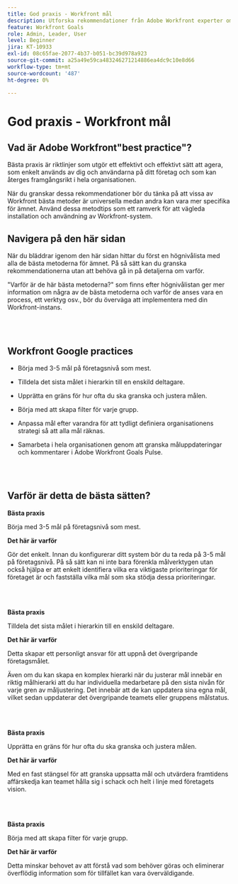 ```yaml
---
title: God praxis - Workfront mål
description: Utforska rekommendationer från Adobe Workfront experter om hur man ställer in, hanterar och använder Workfront-mål.
feature: Workfront Goals
role: Admin, Leader, User
level: Beginner
jira: KT-10933
exl-id: 08c65fae-2077-4b37-b051-bc39d978a923
source-git-commit: a25a49e59ca483246271214886ea4dc9c10e8d66
workflow-type: tm+mt
source-wordcount: '487'
ht-degree: 0%

---
```


# God praxis - Workfront mål

## Vad är Adobe Workfront&quot;best practice&quot;?

Bästa praxis är riktlinjer som utgör ett effektivt och effektivt sätt att agera, som enkelt används av dig och användarna på ditt företag och som kan återges framgångsrikt i hela organisationen.

När du granskar dessa rekommendationer bör du tänka på att vissa av Workfront bästa metoder är universella medan andra kan vara mer specifika för ämnet. Använd dessa metodtips som ett ramverk för att vägleda installation och användning av Workfront-system.

## Navigera på den här sidan

När du bläddrar igenom den här sidan hittar du först en högnivålista med alla de bästa metoderna för ämnet. På så sätt kan du granska rekommendationerna utan att behöva gå in på detaljerna om varför.

&quot;Varför är de här bästa metoderna?&quot; som finns efter högnivålistan ger mer information om några av de bästa metoderna och varför de anses vara en process, ett verktyg osv., bör du överväga att implementera med din Workfront-instans.

</br>
</br>


## Workfront Google practices

* Börja med 3-5 mål på företagsnivå som mest.

* Tilldela det sista målet i hierarkin till en enskild deltagare.

* Upprätta en gräns för hur ofta du ska granska och justera målen.

* Börja med att skapa filter för varje grupp.

* Anpassa mål efter varandra för att tydligt definiera organisationens strategi så att alla mål räknas.

* Samarbeta i hela organisationen genom att granska måluppdateringar och kommentarer i Adobe Workfront Goals Pulse.

</br>
</br>

## Varför är detta de bästa sätten?

**Bästa praxis**

Börja med 3-5 mål på företagsnivå som mest.



**Det här är varför**

Gör det enkelt. Innan du konfigurerar ditt system bör du ta reda på 3-5 mål på företagsnivå. På så sätt kan ni inte bara förenkla målverktygen utan också hjälpa er att enkelt identifiera vilka era viktigaste prioriteringar för företaget är och fastställa vilka mål som ska stödja dessa prioriteringar.

</br>
</br>

**Bästa praxis**

Tilldela det sista målet i hierarkin till en enskild deltagare.



**Det här är varför**

Detta skapar ett personligt ansvar för att uppnå det övergripande företagsmålet.



Även om du kan skapa en komplex hierarki när du justerar mål innebär en riktig målhierarki att du har individuella medarbetare på den sista nivån för varje gren av måljustering. Det innebär att de kan uppdatera sina egna mål, vilket sedan uppdaterar det övergripande teamets eller gruppens målstatus.

</br>
</br>


**Bästa praxis**

Upprätta en gräns för hur ofta du ska granska och justera målen.



**Det här är varför**

Med en fast stängsel för att granska uppsatta mål och utvärdera framtidens affärskedja kan teamet hålla sig i schack och helt i linje med företagets vision.


</br>
</br>

**Bästa praxis**

Börja med att skapa filter för varje grupp.



**Det här är varför**

Detta minskar behovet av att förstå vad som behöver göras och eliminerar överflödig information som för tillfället kan vara överväldigande.
